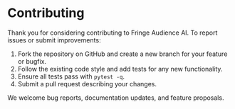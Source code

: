 # Contributing

Thank you for considering contributing to Fringe Audience AI. To report issues or submit improvements:

1. Fork the repository on GitHub and create a new branch for your feature or bugfix.
2. Follow the existing code style and add tests for any new functionality.
3. Ensure all tests pass with `pytest -q`.
4. Submit a pull request describing your changes.

We welcome bug reports, documentation updates, and feature proposals.

